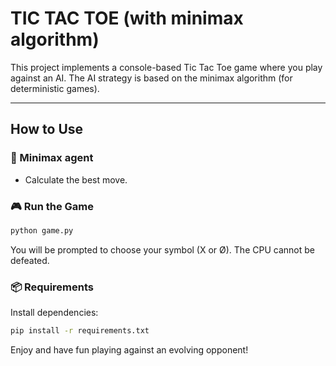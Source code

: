 # TIC TAC TOE (with minimax algorithm)

This project implements a console-based Tic Tac Toe game where you play against an AI. The AI strategy is based on the minimax algorithm (for deterministic games).

---

##  How to Use

### 🧠 Minimax agent
- Calculate the best move.

### 🎮 Run the Game
```bash
python game.py
```
You will be prompted to choose your symbol (X or Ø).
The CPU cannot be defeated.

### 📦 Requirements

Install dependencies:
```BASH
pip install -r requirements.txt
```

Enjoy and have fun playing against an evolving opponent!


